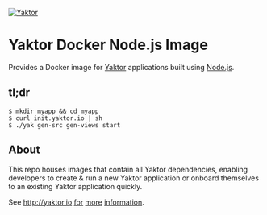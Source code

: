 [![Yaktor](http://docs.yaktor.io/images/logo-with-text.png)](http://yaktor.io)

# Yaktor Docker Node.js Image

Provides a Docker image for [Yaktor](https://yaktor.io) applications built using [Node.js](http://nodejs.org).

## tl;dr

```
$ mkdir myapp && cd myapp
$ curl init.yaktor.io | sh
$ ./yak gen-src gen-views start
```

## About

This repo houses images that contain all Yaktor dependencies, enabling developers to create & run a new Yaktor application or onboard themselves to an existing Yaktor application quickly.

See http://yaktor.io [for](http://docs.yaktor.io) [more](http://docs.yaktor.io/reference/index.html#tl-dr-using-node-js) [information](http://docs.yaktor.io/reference/index.html#introducing-yaktor).
